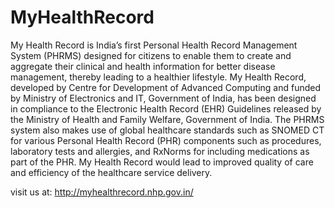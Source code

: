 # MyHealthRecord

My Health Record is India’s first Personal Health Record Management System (PHRMS) designed for citizens to enable them to create and aggregate their clinical and health information for better disease management, thereby leading to a healthier lifestyle. My Health Record, developed by Centre for Development of Advanced Computing and funded by Ministry of Electronics and IT, Government of India, has been designed in compliance to the Electronic Health Record (EHR) Guidelines released by the Ministry of Health and Family Welfare, Government of India. The PHRMS system also makes use of global healthcare standards such as SNOMED CT for various Personal Health Record (PHR) components such as procedures, laboratory tests and allergies, and RxNorms for including medications as part of the PHR. My Health Record would lead to improved quality of care and efficiency of the healthcare service delivery.

visit us at: http://myhealthrecord.nhp.gov.in/

